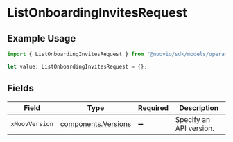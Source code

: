 # ListOnboardingInvitesRequest

## Example Usage

```typescript
import { ListOnboardingInvitesRequest } from "@moovio/sdk/models/operations";

let value: ListOnboardingInvitesRequest = {};
```

## Fields

| Field                                                      | Type                                                       | Required                                                   | Description                                                |
| ---------------------------------------------------------- | ---------------------------------------------------------- | ---------------------------------------------------------- | ---------------------------------------------------------- |
| `xMoovVersion`                                             | [components.Versions](../../models/components/versions.md) | :heavy_minus_sign:                                         | Specify an API version.                                    |